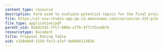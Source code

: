 ```yaml
---
content_type: resource
description: Form used to evaluate potential topics for the final project of the course.
file: https://ol-ocw-studio-app-qa.s3.amazonaws.com/courses/es-333-producing-educational-videos-spring-2015/c326eb8d125dfec3a7afda68b6113816_MITES_333S15_propsl-ratng.pdf
file_type: application/pdf
parent_uid: 626d1541-7fc7-668e-a7fb-4f71f5cedbfe
resourcetype: Document
title: Proposal Rating Table
uid: c326eb8d-125d-fec3-a7af-da68b6113816
---
```

